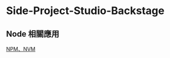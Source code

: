 # Side-Project-Studio-Backstage

## Node 相關應用

[NPM、NVM](https://ithelp.ithome.com.tw/articles/10230877)